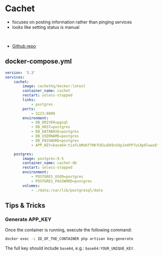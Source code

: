 # Cachet

- focuses on posting information rather than pinging services
- looks like setting status is manual

<br>

- [Github repo](https://github.com/CachetHQ/Docker)


## docker-compose.yml
```yml
version: '3.3'
services:
    cachet:
        image: cachethq/docker:latest
        container_name: cachet
        restart: unless-stopped
        links:
            - postgres
        ports:
            - 3123:8000
        environment:
            - DB_DRIVER=pgsql
            - DB_HOST=postgres
            - DB_DATABASE=postgres
            - DB_USERNAME=postgres
            - DB_PASSWORD=postgres
            - APP_KEY=base64:tixFLbMoKffHKfUO1uEK9cGdpJxHYP7uCAp0lwwzEtM=

    postgres:
        image: postgres:9.5
        container_name: cachet-db
        restart: unless-stopped
        environment:
            - POSTGRES_USER=postgres
            - POSTGRES_PASSWORD=postgres
        volumes:
            - ./data:/var/lib/postgresql/data
```

## Tips & Tricks

### Generate APP_KEY
Once the container is running, execute the following command:
```sh
docker exec -i ID_OF_THE_CONTAINER php artisan key:generate
```
The full key should include `base64`, e.g.: `base64:YOUR_UNIQUE_KEY`.